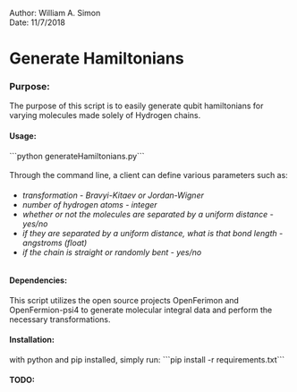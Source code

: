 Author: William A. Simon<br>
Date: 11/7/2018
<h1>Generate Hamiltonians</h1>
<h3>Purpose:</h3> The purpose of this script is to easily generate qubit hamiltonians for varying molecules made solely of Hydrogen chains. 

<h4>Usage:</h4> 
```python generateHamiltonians.py```
<br><br>
Through the command line, a client can define various parameters such as:

<h6><ul>
	<li>transformation - Bravyi-Kitaev or Jordan-Wigner</li>
	<li>number of hydrogen atoms - integer</li>
	<li>whether or not the molecules are separated by a uniform distance - yes/no</li>
	<li>if they are separated by a uniform distance, what is that bond length - angstroms (float)</li>
	<li>if the chain is straight or randomly bent - yes/no</li>
</ul></h6>

<h4>Dependencies:</h4> This script utilizes the open source projects OpenFerimon and OpenFermion-psi4 to generate molecular integral data and perform the necessary transformations.

<h4>Installation: </h4>with python and pip installed, simply run:
```pip install -r requirements.txt```

<h4>TODO:</h4>
